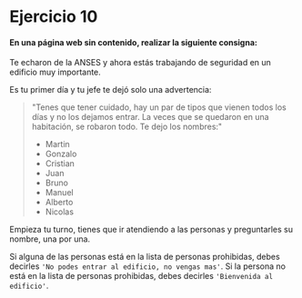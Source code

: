 # Ejercicio 10

#### En una página web sin contenido, realizar la siguiente consigna:

Te echaron de la ANSES y ahora estás trabajando de seguridad en un edificio muy importante.

Es tu primer día y tu jefe te dejó solo una advertencia:

> "Tenes que tener cuidado, hay un par de tipos que vienen todos los días y no los dejamos entrar. La veces que se quedaron en una habitación, se robaron todo. Te dejo los nombres:"
>
> - Martin
> - Gonzalo
> - Cristian
> - Juan
> - Bruno
> - Manuel
> - Alberto
> - Nicolas

Empieza tu turno, tienes que ir atendiendo a las personas y preguntarles su nombre, una por una.

Si alguna de las personas está en la lista de personas prohibidas, debes decirles ``'No podes entrar al edificio, no vengas mas'``. Si la persona no está en la lista de personas prohibidas, debes decirles ``'Bienvenida al edificio'``.